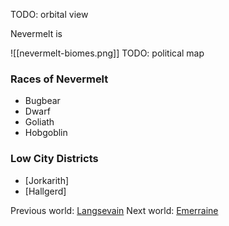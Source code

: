 TODO: orbital view

Nevermelt is

![[nevermelt-biomes.png]]
TODO: political map

### Races of Nevermelt
- Bugbear
- Dwarf
- Goliath
- Hobgoblin

### Low City Districts
- [Jorkarith]
- [Hallgerd]

Previous world: [Langsevain](places/worlds/Langsevain)
Next world: [Emerraine](places/worlds/Emerraine)